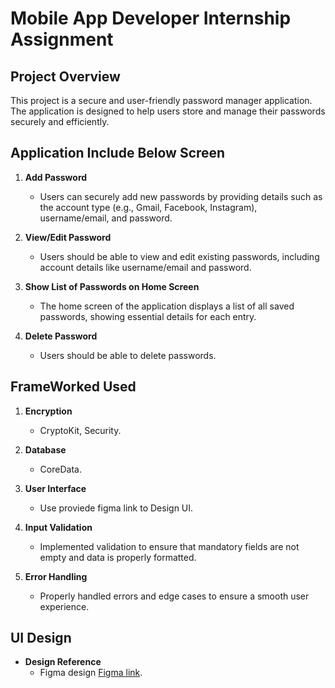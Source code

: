 
# Mobile App Developer Internship Assignment

## Project Overview

This project is a secure and user-friendly password manager application. The application is designed to help users store and manage their passwords securely and efficiently.

## Application Include Below Screen

1. **Add Password**
   - Users can securely add new passwords by providing details such as the account type (e.g., Gmail, Facebook, Instagram), username/email, and password.

2. **View/Edit Password**
   - Users should be able to view and edit existing passwords, including account details like username/email and password.

3. **Show List of Passwords on Home Screen**
   - The home screen of the application displays a list of all saved passwords, showing essential details for each entry.

4. **Delete Password**
   - Users should be able to delete passwords.

## FrameWorked Used

1. **Encryption**
   - CryptoKit, Security.

2. **Database**
   -  CoreData.

3. **User Interface**
   - Use proviede figma link to Design UI.

4. **Input Validation**
   - Implemented validation to ensure that mandatory fields are not empty and data is properly formatted.

5. **Error Handling**
   - Properly handled errors and edge cases to ensure a smooth user experience.


## UI Design

- **Design Reference**
  -  Figma design [Figma link](https://www.figma.com/design/VYkl4ghM04eeaDcTpGo5hh/Password-Manager-App---Mobile-Team-Interview?node-id=0-1&t=qaEembaJuw1tn4EO-0).

